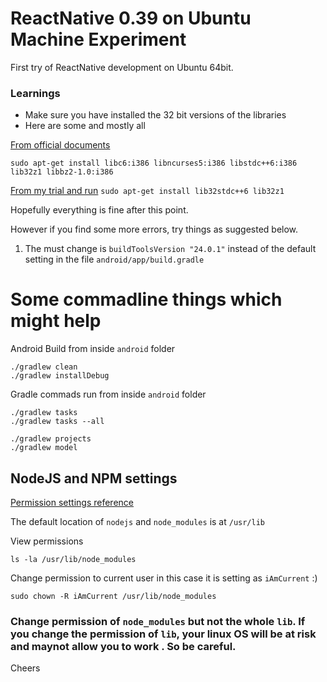 ReactNative 0.39 on Ubuntu Machine  Experiment
====================

First try of ReactNative development on Ubuntu 64bit.

### Learnings

 - Make sure you have installed the 32 bit versions of the libraries
 - Here are some and mostly all

[From official documents](https://developer.android.com/studio/install.html)

`
sudo apt-get install libc6:i386 libncurses5:i386 libstdc++6:i386 lib32z1 libbz2-1.0:i386
`

[From my trial and run](https://github.com/facebook/react-native/issues/7320)
`
sudo apt-get install lib32stdc++6 lib32z1
`

Hopefully everything is fine after this point.

However if you find some more errors, try things as suggested below.

 1. The must change is `buildToolsVersion "24.0.1"` instead of the default setting in the file `android/app/build.gradle`

# Some commadline things which might help

Android Build from inside `android` folder

```
./gradlew clean
./gradlew installDebug
```

Gradle commads run from inside `android` folder

```
./gradlew tasks
./gradlew tasks --all

./gradlew projects
./gradlew model
```

## NodeJS and NPM settings

[Permission settings reference](https://saumya.github.io/ray/articles/70/)

The default location of `nodejs` and `node_modules` is at `/usr/lib`

View permissions

```
ls -la /usr/lib/node_modules
```

Change permission to current user in this case it is setting as `iAmCurrent` :)

```
sudo chown -R iAmCurrent /usr/lib/node_modules
```

### Change permission of `node_modules` but not the whole `lib`. If you change the permission of `lib`, **your linux OS will be at risk and maynot allow you to work** . So be careful.

Cheers

